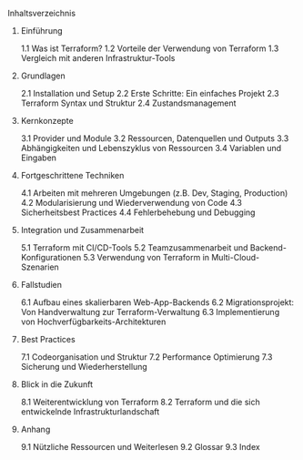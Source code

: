 Inhaltsverzeichnis

1. Einführung

   1.1 Was ist Terraform?
   1.2 Vorteile der Verwendung von Terraform
   1.3 Vergleich mit anderen Infrastruktur-Tools

2. Grundlagen

   2.1 Installation und Setup
   2.2 Erste Schritte: Ein einfaches Projekt
   2.3 Terraform Syntax und Struktur
   2.4 Zustandsmanagement

3. Kernkonzepte

   3.1 Provider und Module
   3.2 Ressourcen, Datenquellen und Outputs
   3.3 Abhängigkeiten und Lebenszyklus von Ressourcen
   3.4 Variablen und Eingaben

4. Fortgeschrittene Techniken

   4.1 Arbeiten mit mehreren Umgebungen (z.B. Dev, Staging, Production)
   4.2 Modularisierung und Wiederverwendung von Code
   4.3 Sicherheitsbest Practices
   4.4 Fehlerbehebung und Debugging

5. Integration und Zusammenarbeit

   5.1 Terraform mit CI/CD-Tools
   5.2 Teamzusammenarbeit und Backend-Konfigurationen
   5.3 Verwendung von Terraform in Multi-Cloud-Szenarien

6. Fallstudien

   6.1 Aufbau eines skalierbaren Web-App-Backends
   6.2 Migrationsprojekt: Von Handverwaltung zur Terraform-Verwaltung
   6.3 Implementierung von Hochverfügbarkeits-Architekturen

7. Best Practices

   7.1 Codeorganisation und Struktur
   7.2 Performance Optimierung
   7.3 Sicherung und Wiederherstellung

8. Blick in die Zukunft

   8.1 Weiterentwicklung von Terraform
   8.2 Terraform und die sich entwickelnde Infrastrukturlandschaft

9. Anhang

   9.1 Nützliche Ressourcen und Weiterlesen
   9.2 Glossar
   9.3 Index